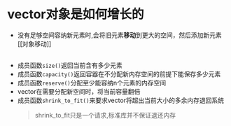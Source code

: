 # vector对象是如何增长的

- 没有足够空间容纳新元素时,会将旧元素**移动**到更大的空间，然后添加新元素
  [[对象移动]]
  
## 

- 成员函数`size()`返回当前含有多少元素
- 成员函数`capacity()`返回容器在不分配新内存空间的前提下能保存多少元素
- 成员函数`reserve()`分配至少能容纳n个元素的内存空间
- vector在需要分配新空间时，将当前容量翻倍
- 成员函数`shrink_to_fit()`来要求vector将超出当前大小的多余内存退回系统
  > shrink_to_fit只是一个请求,标准库并不保证退还内存